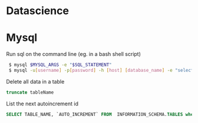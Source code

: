 # Datascience

# Mysql

Run sql on the command line (eg. in a bash shell script)
```bash
 $ mysql $MYSQL_ARGS -e "$SQL_STATEMENT"
 $ mysql -u[username] -p[password] -h [host] [database_name] -e "select * from my_table limit 10;"
 ```

Delete all data in a table
```sql
truncate tableName
```

List the next autoincrement id
```sql
SELECT TABLE_NAME, `AUTO_INCREMENT` FROM  INFORMATION_SCHEMA.TABLES where TABLE_NAME like 'tablename%';
```
